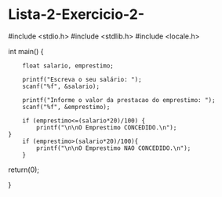 # Lista-2-Exercicio-2-
#include <stdio.h>
#include <stdlib.h>
#include <locale.h>

int main() { 
		
		float salario, emprestimo;
		
		printf("Escreva o seu salário: ");
		scanf("%f", &salario);
		
		printf("Informe o valor da prestacao do emprestimo: ");
		scanf("%f", &emprestimo);
		
		if (emprestimo<=(salario*20)/100) {
			printf("\n\nO Emprestimo CONCEDIDO.\n");
    }
		if (emprestimo>(salario*20)/100){
			printf("\n\nO Emprestimo NAO CONCEDIDO.\n");
		}
return(0);				

}
		
	
